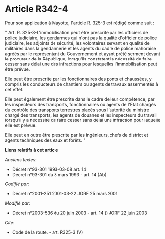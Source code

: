 # Article R342-4

Pour son application à Mayotte, l'article R. 325-3 est rédigé comme suit : 

" Art. R. 325-3-L'immobilisation peut être prescrite par les officiers de police judiciaire, les gendarmes qui n'ont pas la
qualité d'officier de police judiciaire, les adjoints de sécurité, les volontaires servant en qualité de militaires dans la
gendarmerie et les agents du cadre de police mahoraise agréés par le représentant du Gouvernement et ayant prêté serment
devant le procureur de la République, lorsqu'ils constatent la nécessité de faire cesser sans délai une des infractions pour
lesquelles l'immobilisation peut être prévue. 

Elle peut être prescrite par les fonctionnaires des ponts et chaussées, y compris les conducteurs de chantiers ou agents de
travaux assermentés à cet effet. 

Elle peut également être prescrite dans le cadre de leur compétence, par les inspecteurs des transports, fonctionnaires ou
agents de l'Etat chargés du contrôle des transports terrestres placés sous l'autorité du ministre chargé des transports, les
agents de douanes et les inspecteurs du travail lorsqu'il y a nécessité de faire cesser sans délai une infraction pour
laquelle elle est prévue. 

Elle peut en outre être prescrite par les ingénieurs, chefs de district et agents techniques des eaux et forêts. "

**Liens relatifs à cet article**

_Anciens textes_:

  - Décret n°93-301 1993-03-08 art. 14
  - Décret n°93-301 du 8 mars 1993 - art. 14 (Ab)

_Codifié par_:

  - Décret n°2001-251 2001-03-22 JORF 25 mars 2001

_Modifié par_:

  - Décret n°2003-536 du 20 juin 2003 - art. 14 () JORF 22 juin 2003

_Cite_:

  - Code de la route. - art. R325-3 (V)
